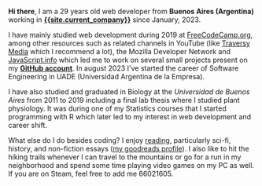 **Hi there**, I am a 29 years old web developer from **Buenos Aires (Argentina)** working in [**{{site.current_company}}**]({{site.current_company_url}}) since January, 2023.

I have mainly studied web development during 2019 at [FreeCodeCamp.org](https://www.freecodecamp.org/), among other resources such as related channels in YouTube (like [Traversy Media](https://www.youtube.com/channel/UC29ju8bIPH5as8OGnQzwJyA) which I recommend a lot), the Mozilla Developer Network and [JavaScript.info](https://javascript.info/) which led me to work on several small projects present on my [**GitHub account**](https://github.com/luz-ojeda). In august 2023 I've started the career of Software Engineering in UADE (Universidad Argentina de la Empresa).

I have also studied and graduated in Biology at the *Universidad de Buenos Aires* from 2011 to 2019 including a final lab thesis where I studied plant physiology. It was during one of my Statistics courses that I started programming with R which later led to my interest in web development and career shift.

What else do I do besides coding? I enjoy [reading](/reading), particularly sci-fi, history, and non-fiction essays ([my goodreads profile](https://www.goodreads.com/user/show/116528903?ref=nav_profile_l)). I also like to hit the hiking trails whenever I can travel to the mountains or go for a run in my neighborhood and spend some time playing video games on my PC as well. If you are on Steam, feel free to add me 66021605.
